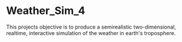 # Weather_Sim_4

This projects objective is to produce a semirealistic two-dimensional, realtime, interactive simulation of the weather in earth's troposphere.
